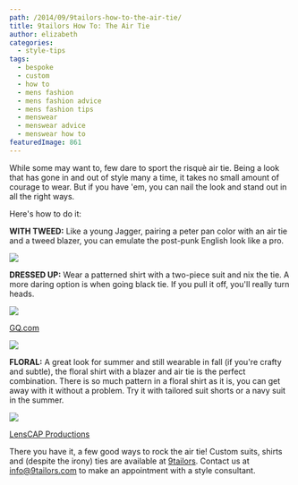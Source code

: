 ```yaml
---
path: /2014/09/9tailors-how-to-the-air-tie/
title: 9tailors How To: The Air Tie
author: elizabeth
categories: 
  - style-tips
tags: 
  - bespoke
  - custom
  - how to
  - mens fashion
  - mens fashion advice
  - mens fashion tips
  - menswear
  - menswear advice
  - menswear how to
featuredImage: 861
---
```

While some may want to, few dare to sport the risquè air tie. Being a look that has gone in and out of style many a time, it takes no small amount of courage to wear. But if you have 'em, you can nail the look and stand out in all the right ways.

Here's how to do it:

**WITH TWEED:** Like a young Jagger, pairing a peter pan color with an air tie and a tweed blazer, you can emulate the post-punk English look like a pro.

[![](http://2.bp.blogspot.com/-fOCpJbWxbbs/VCHZsms9BgI/AAAAAAAAAsM/3FzgxSA7EfE/s1600/mickjagger.jpg)](http://2.bp.blogspot.com/-fOCpJbWxbbs/VCHZsms9BgI/AAAAAAAAAsM/3FzgxSA7EfE/s1600/mickjagger.jpg)

**DRESSED UP:** Wear a patterned shirt with a two-piece suit and nix the tie. A more daring option is when going black tie. If you pull it off, you'll really turn heads.

[![](http://1.bp.blogspot.com/-NawNtxvonZY/VCHawgyesbI/AAAAAAAAAsU/zsTiApVNdBE/s1600/airtie.jpg)](http://1.bp.blogspot.com/-NawNtxvonZY/VCHawgyesbI/AAAAAAAAAsU/zsTiApVNdBE/s1600/airtie.jpg)

[GQ.com](http://gq.com/)

[![](http://4.bp.blogspot.com/-M3aSaufbB_0/VCHayGxu7OI/AAAAAAAAAsg/TiaFQJcqIzY/s1600/asapairtie.jpg)](http://4.bp.blogspot.com/-M3aSaufbB_0/VCHayGxu7OI/AAAAAAAAAsg/TiaFQJcqIzY/s1600/asapairtie.jpg)

**FLORAL:** A great look for summer and still wearable in fall (if you're crafty and subtle), the floral shirt with a blazer and air tie is the perfect combination. There is so much pattern in a floral shirt as it is, you can get away with it without a problem. Try it with tailored suit shorts or a navy suit in the summer.

[![](http://1.bp.blogspot.com/-7vVFfKLMX-A/VCWPM9wJ37I/AAAAAAAAAs0/8JTP_bdCCYY/s1600/flower%2Bair%2Btie.jpg)](http://1.bp.blogspot.com/-7vVFfKLMX-A/VCWPM9wJ37I/AAAAAAAAAs0/8JTP_bdCCYY/s1600/flower%2Bair%2Btie.jpg)

[LensCAP Productions](http://www.lenscapproductions.com/index2.php)

There you have it, a few good ways to rock the air tie! Custom suits, shirts and (despite the irony) ties are available at [9tailors](http://www.9tailors.com/). Contact us at info@9tailors.com to make an appointment with a style consultant.